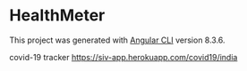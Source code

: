 # HealthMeter

This project was generated with [Angular CLI](https://github.com/angular/angular-cli) version 8.3.6.

covid-19 tracker
https://siv-app.herokuapp.com/covid19/india
